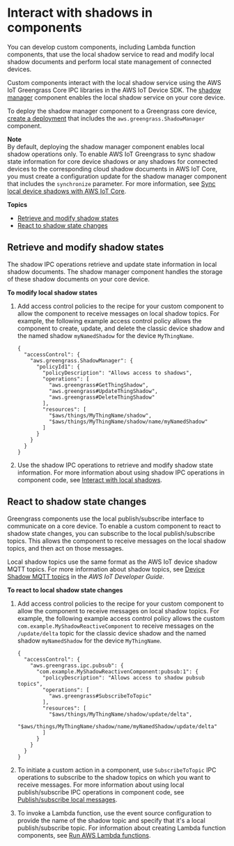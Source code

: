 # Interact with shadows in components<a name="interact-with-shadows-in-components"></a>

You can develop custom components, including Lambda function components, that use the local shadow service to read and modify local shadow documents and perform local state management of connected devices\. 

Custom components interact with the local shadow service using the AWS IoT Greengrass Core IPC libraries in the AWS IoT Device SDK\. The [shadow manager](shadow-manager-component.md) component enables the local shadow service on your core device\.

To deploy the shadow manager component to a Greengrass core device, [create a deployment](create-deployments.md) that includes the `aws.greengrass.ShadowManager` component\.

**Note**  
By default, deploying the shadow manager component enables local shadow operations only\. To enable AWS IoT Greengrass to sync shadow state information for core device shadows or any shadows for connected devices to the corresponding cloud shadow documents in AWS IoT Core, you must create a configuration update for the shadow manager component that includes the `synchronize` parameter\. For more information, see [Sync local device shadows with AWS IoT Core](sync-shadows-with-iot-core.md)\.

**Topics**
+ [Retrieve and modify shadow states](#interact-shadow-states)
+ [React to shadow state changes](#react-shadow-events)

## Retrieve and modify shadow states<a name="interact-shadow-states"></a>

The shadow IPC operations retrieve and update state information in local shadow documents\. The shadow manager component handles the storage of these shadow documents on your core device\.

**To modify local shadow states**

1. Add access control policies to the recipe for your custom component to allow the component to receive messages on local shadow topics\. For example, the following example access control policy allows the component to create, update, and delete the classic device shadow and the named shadow `myNamedShadow` for the device `MyThingName`\.

   ```
   {
     "accessControl": {
       "aws.greengrass.ShadowManager": {
         "policyId1": {
           "policyDescription": "Allows access to shadows",
           "operations": [
             "aws.greengrass#GetThingShadow",
             "aws.greengrass#UpdateThingShadow",
             "aws.greengrass#DeleteThingShadow"
           ],
           "resources": [
             "$aws/things/MyThingName/shadow",
             "$aws/things/MyThingName/shadow/name/myNamedShadow"
           ]
         }    
       }
     }
   }
   ```

1. Use the shadow IPC operations to retrieve and modify shadow state information\. For more information about using shadow IPC operations in component code, see [Interact with local shadows](ipc-local-shadows.md)\.

## React to shadow state changes<a name="react-shadow-events"></a>

Greengrass components use the local publish/subscribe interface to communicate on a core device\. To enable a custom component to react to shadow state changes, you can subscribe to the local publish/subscribe topics\. This allows the component to receive messages on the local shadow topics, and then act on those messages\. 

Local shadow topics use the same format as the AWS IoT device shadow MQTT topics\. For more information about shadow topics, see [Device Shadow MQTT topics](https://docs.aws.amazon.com/iot/latest/developerguide/device-shadow-mqtt.html) in the *AWS IoT Developer Guide*\.

**To react to local shadow state changes**

1. Add access control policies to the recipe for your custom component to allow the component to receive messages on local shadow topics\. For example, the following example access control policy allows the custom `com.example.MyShadowReactiveComponent` to receive messages on the `/update/delta` topic for the classic device shadow and the named shadow `myNamedShadow` for the device `MyThingName`\.

   ```
   {
     "accessControl": {
       "aws.greengrass.ipc.pubsub": {
         "com.example.MyShadowReactivenComponent:pubsub:1": {
           "policyDescription": "Allows access to shadow pubsub topics",
           "operations": [
             "aws.greengrass#SubscribeToTopic"
           ],
           "resources": [
             "$aws/things/MyThingName/shadow/update/delta",
             "$aws/things/MyThingName/shadow/name/myNamedShadow/update/delta"
           ]
         }
       }
     }
   }
   ```

1. To initiate a custom action in a component, use `SubscribeToTopic` IPC operations to subscribe to the shadow topics on which you want to receive messages\. For more information about using local publish/subscribe IPC operations in component code, see [Publish/subscribe local messages](ipc-publish-subscribe.md)\.

1. To invoke a Lambda function, use the event source configuration to provide the name of the shadow topic and specify that it's a local publish/subscribe topic\. For information about creating Lambda function components, see [Run AWS Lambda functions](run-lambda-functions.md)\.